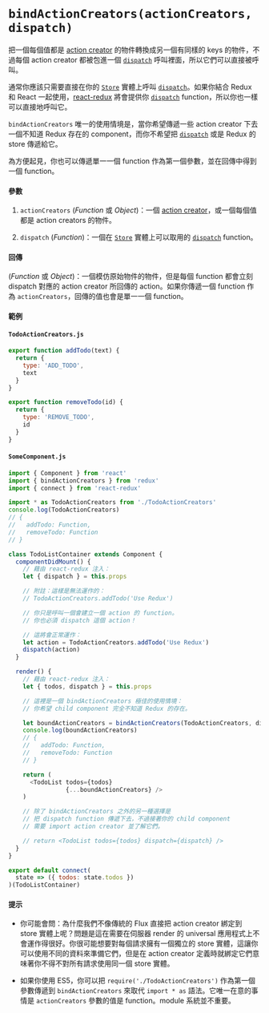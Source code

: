 # `bindActionCreators(actionCreators, dispatch)`

把一個每個值都是 [action creator](../Glossary.md#action-creator) 的物件轉換成另一個有同樣的 keys 的物件，不過每個 action creator 都被包進一個 [`dispatch`](Store.md#dispatch) 呼叫裡面，所以它們可以直接被呼叫。

通常你應該只需要直接在你的 [`Store`](Store.md) 實體上呼叫 [`dispatch`](Store.md#dispatch)。如果你結合 Redux 和 React 一起使用，[react-redux](https://github.com/gaearon/react-redux) 將會提供你 [`dispatch`](Store.md#dispatch) function，所以你也一樣可以直接地呼叫它。

`bindActionCreators` 唯一的使用情境是，當你希望傳遞一些 action creator 下去一個不知道 Redux 存在的 component，而你不希望把 [`dispatch`](Store.md#dispatch) 或是 Redux 的 store 傳遞給它。

為方便起見，你也可以傳遞單一一個 function 作為第一個參數，並在回傳中得到一個 function。

#### 參數

1. `actionCreators` (*Function* 或 *Object*)：一個 [action creator](../Glossary.md#action-creator)，或一個每個值都是 action creators 的物件。

2. `dispatch` (*Function*)：一個在 [`Store`](Store.md) 實體上可以取用的 [`dispatch`](Store.md#dispatch) function。

#### 回傳

(*Function* 或 *Object*)：一個模仿原始物件的物件，但是每個 function 都會立刻 dispatch 對應的 action creator 所回傳的 action。如果你傳遞一個 function 作為 `actionCreators`，回傳的值也會是單一一個 function。

#### 範例

#### `TodoActionCreators.js`

```js
export function addTodo(text) {
  return {
    type: 'ADD_TODO',
    text
  }
}

export function removeTodo(id) {
  return {
    type: 'REMOVE_TODO',
    id
  }
}
```

#### `SomeComponent.js`

```js
import { Component } from 'react'
import { bindActionCreators } from 'redux'
import { connect } from 'react-redux'

import * as TodoActionCreators from './TodoActionCreators'
console.log(TodoActionCreators)
// {
//   addTodo: Function,
//   removeTodo: Function
// }

class TodoListContainer extends Component {
  componentDidMount() {
    // 藉由 react-redux 注入：
    let { dispatch } = this.props

    // 附註：這樣是無法運作的：
    // TodoActionCreators.addTodo('Use Redux')

    // 你只是呼叫一個會建立一個 action 的 function。
    // 你也必須 dispatch 這個 action！

    // 這將會正常運作：
    let action = TodoActionCreators.addTodo('Use Redux')
    dispatch(action)
  }

  render() {
    // 藉由 react-redux 注入：
    let { todos, dispatch } = this.props

    // 這裡是一個 bindActionCreators 極佳的使用情境：
    // 你希望 child component 完全不知道 Redux 的存在。

    let boundActionCreators = bindActionCreators(TodoActionCreators, dispatch)
    console.log(boundActionCreators)
    // {
    //   addTodo: Function,
    //   removeTodo: Function
    // }

    return (
      <TodoList todos={todos}
                {...boundActionCreators} />
    )

    // 除了 bindActionCreators 之外的另一種選擇是
    // 把 dispatch function 傳遞下去，不過接著你的 child component
    // 需要 import action creator 並了解它們。

    // return <TodoList todos={todos} dispatch={dispatch} />
  }
}

export default connect(
  state => ({ todos: state.todos })
)(TodoListContainer)
```

#### 提示

* 你可能會問：為什麼我們不像傳統的 Flux 直接把 action creator 綁定到 store 實體上呢？問題是這在需要在伺服器 render 的 universal 應用程式上不會運作得很好。你很可能想要對每個請求擁有一個獨立的 store 實體，這讓你可以使用不同的資料來準備它們，但是在 action creator 定義時就綁定它們意味著你不得不對所有請求使用同一個 store 實體。

* 如果你使用 ES5，你可以把 `require('./TodoActionCreators')` 作為第一個參數傳遞到 `bindActionCreators` 來取代 `import * as` 語法。它唯一在意的事情是 `actionCreators` 參數的值是 function。module 系統並不重要。
